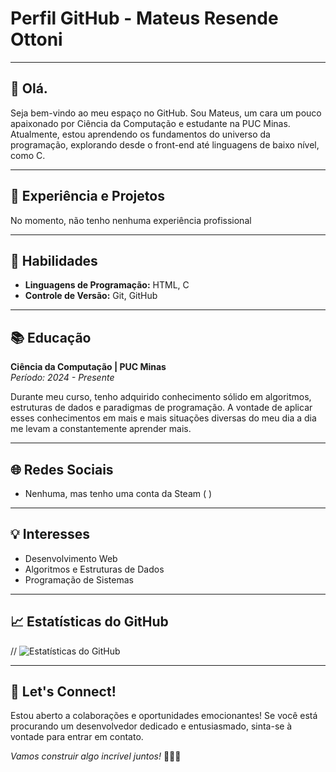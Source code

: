 # Perfil GitHub - Mateus Resende Ottoni

---

## 👋 Olá.

Seja bem-vindo ao meu espaço no GitHub. Sou Mateus, um cara um pouco apaixonado por Ciência da Computação e estudante na PUC Minas. Atualmente, estou aprendendo os fundamentos do universo da programação, explorando desde o front-end até linguagens de baixo nível, como C.

---

## 💼 Experiência e Projetos

No momento, não tenho nenhuma experiência profissional

---

## 🚀 Habilidades

- **Linguagens de Programação:** HTML, C
- **Controle de Versão:** Git, GitHub

---

## 📚 Educação

**Ciência da Computação | PUC Minas**  
*Período: 2024 - Presente*

Durante meu curso, tenho adquirido conhecimento sólido em algoritmos, estruturas de dados e paradigmas de programação. A vontade de aplicar esses conhecimentos em mais e mais situações diversas do meu dia a dia me levam a constantemente aprender mais.

---

## 🌐 Redes Sociais

- Nenhuma, mas tenho uma conta da Steam ( )

---

## 💡 Interesses

- Desenvolvimento Web
- Algoritmos e Estruturas de Dados
- Programação de Sistemas

---

## 📈 Estatísticas do GitHub

// ![Estatísticas do GitHub](URL_DA_IMAGEM)

---

## 🤝 Let's Connect!

Estou aberto a colaborações e oportunidades emocionantes! Se você está procurando um desenvolvedor dedicado e entusiasmado, sinta-se à vontade para entrar em contato.

*Vamos construir algo incrível juntos!* 👨‍💻✨
